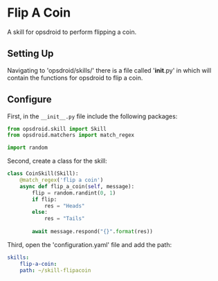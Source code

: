 # Flip A Coin

A skill for opsdroid to perform flipping a coin.

## Setting Up

Navigating to 'opsdroid/skills/' there is a file called '__init__.py' in which will contain the functions for opsdroid to flip a coin.

## Configure

First, in the `__init__.py` file include the following packages:

```python
from opsdroid.skill import Skill
from opsdroid.matchers import match_regex

import random
```

Second, create a class for the skill:

```python
class CoinSkill(Skill):
    @match_regex('flip a coin')
    async def flip_a_coin(self, message):
        flip = random.randint(0, 1)
        if flip:
            res = "Heads"
        else:
            res = "Tails"
        
        await message.respond("{}".format(res))

```

Third, open the 'configuration.yaml' file and add the path:

```yaml
skills:
    flip-a-coin:
    path: ~/skill-flipacoin
```